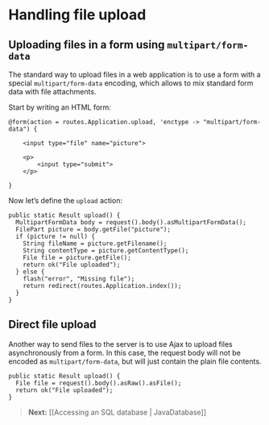 <!--- Copyright (C) 2009-2013 Typesafe Inc. <http://www.typesafe.com> -->
# Handling file upload

## Uploading files in a form using `multipart/form-data`

The standard way to upload files in a web application is to use a form with a special `multipart/form-data` encoding, which allows to mix standard form data with file attachments.

Start by writing an HTML form:

```
@form(action = routes.Application.upload, 'enctype -> "multipart/form-data") {
    
    <input type="file" name="picture">
    
    <p>
        <input type="submit">
    </p>
    
}
```

Now let’s define the `upload` action:

```
public static Result upload() {
  MultipartFormData body = request().body().asMultipartFormData();
  FilePart picture = body.getFile("picture");
  if (picture != null) {
    String fileName = picture.getFilename();
    String contentType = picture.getContentType(); 
    File file = picture.getFile();
    return ok("File uploaded");
  } else {
    flash("error", "Missing file");
    return redirect(routes.Application.index());    
  }
}
```

## Direct file upload

Another way to send files to the server is to use Ajax to upload files asynchronously from a form. In this case, the request body will not be encoded as `multipart/form-data`, but will just contain the plain file contents.

```
public static Result upload() {
  File file = request().body().asRaw().asFile();
  return ok("File uploaded");
}
```

> **Next:** [[Accessing an SQL database | JavaDatabase]]